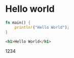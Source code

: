 Hello world
===========

```rust
fn main() {
    println!("Hello World");
}
```

```html
<h1>Hello World</h1>
```

1234
